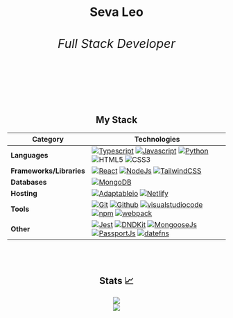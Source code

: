 <h1 align="center" color="red">Seva Leo <span><h6>Full Stack Developer</h6></span></h1>
<br>
<br>
<br>

<div align="center">

## My Stack


| Category               | Technologies                                                                                                                                                                                                                                       |
|------------------------|----------------------------------------------------------------------------------------------------------------------------------------------------------------------------------------------------------------------------------------------------|
| **Languages**          | [![Typescript][Typescript]][Typescript-url] [![Javascript][Javascript]][Javascript-url] [![Python][Python]][Python-url] ![HTML5] ![CSS3]                                                                                                            |
| **Frameworks/Libraries** | [![React][React.js]][React-url] [![NodeJs][Node.js]][Node-url] [![TailwindCSS][TailwindCSS]][TailwindCSS-url]                                                                                                                                    |
| **Databases**          | [![MongoDB][MongoDB]][MongoDB-url]                                                                                                                                                                                                                 |
| **Hosting**            | [![Adaptableio][Adaptableio]][Adaptableio-url] [![Netlify][Netlify]][Netlify-url]                                                                                                                                                                  |
| **Tools**              | [![Git][Git]][Git-url] [![Github][Github]][Github-url] [![visualstudiocode][visualstudiocode]][visualstudiocode-url] [![npm][npm]][npm-url] [![webpack][webpack]][webpack-url]                                                                      |
| **Other**              | [![Jest][Jest]][Jest-url] [![DNDKit][DNDKit]][DNDKit-url] [![MongooseJs][MongooseJs]][MongooseJs-url] [![PassportJs][PassportJs]][PassportJs-url] [![datefns][datefns]][datefns-url]                                                               |                                      |

<br>
<br>
</div>


<div align="center">
  
## Stats 📈
<img 
  src="https://github-readme-stats.vercel.app/api/top-langs/?username=sevleo&theme=react&layout=compact"
/>
</br>
<img
  src="https://github-readme-streak-stats.herokuapp.com/?user=sevleo&&theme=react&&hide_border=true"
/>
<br/>
</div>

[React.js]: https://img.shields.io/badge/React-20232A?style=for-the-badge&logo=react&logoColor=61DAFB
[React-url]: https://reactjs.org/
[Node.js]: https://img.shields.io/badge/Node.js-20232A?style=for-the-badge&logo=nodedotjs&logoColor=#5FA04E
[Node-url]: https://nodejs.org/en
[Typescript]: https://img.shields.io/badge/Typescript-20232A?style=for-the-badge&logo=typescript&logoColor=#3178C6
[Typescript-url]: https://www.typescriptlang.org/
[Javascript]: https://img.shields.io/badge/Javascript-20232A?style=for-the-badge&logo=javascript&logoColor=#F7DF1E
[Javascript-url]: https://www.javascript.com/
[TailwindCSS]: https://img.shields.io/badge/tailwindcss-20232A?style=for-the-badge&logo=tailwindcss&logoColor=#06B6D4
[TailwindCSS-url]: https://tailwindcss.com/
[MongoDB]: https://img.shields.io/badge/mongodb-20232A?style=for-the-badge&logo=mongodb
[MongoDB-url]: https://www.mongodb.com/
[Git]: https://img.shields.io/badge/git-20232A?style=for-the-badge&logo=git
[Git-url]: https://git-scm.com/
[Github]: https://img.shields.io/badge/github-20232A?style=for-the-badge&logo=github
[Github-url]: https://github.com/
[visualstudiocode]: https://img.shields.io/badge/VSCode-20232A?style=for-the-badge&logo=visualstudiocode
[visualstudiocode-url]: https://code.visualstudio.com/
[npm]: https://img.shields.io/badge/npm-20232A?style=for-the-badge&logo=npm
[npm-url]: https://www.npmjs.com/
[webpack]: https://img.shields.io/badge/webpack-20232A?style=for-the-badge&logo=webpack
[webpack-url]: https://webpack.js.org/
[Python]: https://img.shields.io/badge/Python-20232A?style=for-the-badge&logo=Python
[Python-url]: https://www.python.org/
[HTML5]: https://img.shields.io/badge/HTML5-20232A?style=for-the-badge&logo=HTML5
[CSS3]: https://img.shields.io/badge/CSS3-20232A?style=for-the-badge&logo=CSS3
[Adaptableio]: https://img.shields.io/badge/Adaptable.io-20232A?style=for-the-badge&logo=Adaptable.io
[Adaptableio-url]: https://adaptable.io/
[Netlify]: https://img.shields.io/badge/Netlify-20232A?style=for-the-badge&logo=Netlify
[Netlify-url]: https://www.netlify.com/

[Jest]: https://img.shields.io/badge/Jest-20232A?style=for-the-badge&logo=Jest
[Jest-url]: https://www.netlify.com/
[DNDKit]: https://img.shields.io/badge/DND%20Kit-20232A?style=for-the-badge&logo=DNDKit
[DNDKit-url]: https://dndkit.com/
[MongooseJs]: https://img.shields.io/badge/MongooseJs-20232A?style=for-the-badge&logo=MongooseJs
[MongooseJs-url]: https://mongoosejs.com/
[PassportJs]: https://img.shields.io/badge/PassportJS-20232A?style=for-the-badge&logo=Passport
[PassportJs-url]: https://www.passportjs.org/
[datefns]: https://img.shields.io/badge/datefns-20232A?style=for-the-badge&logo=datefns
[datefns-url]: https://date-fns.org/

